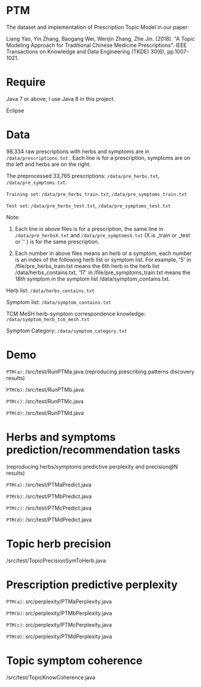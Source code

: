 # PTM

The dataset and implementation of Prescription Topic Model in our paper:

Liang Yao, Yin Zhang, Baogang Wei, Wenjin Zhang, Zhe Jin. (2018). "A Topic Modeling Approach for Traditional Chinese Medicine Prescriptions". IEEE Transactions on Knowledge and Data Engineering (TKDE) 30(6), pp.1007-1021. 


# Require
Java 7 or above, I use Java 8 in this project.

Eclipse


# Data

98,334 raw prescriptions with herbs and symptoms are in `/data/prescriptions.txt` . Each line is for a prescription, symptoms are on the left and herbs are on the right.

The preprocessed 33,765 prescriptions: `/data/pre_herbs.txt`, `/data/pre_symptoms.txt`. 

`Training set`: `/data/pre_herbs_train.txt`, `/data/pre_symptoms_train.txt`

`Test set`: `/data/pre_herbs_test.txt`, `/data/pre_symptoms_test.txt`

Note: 
1. Each line in above files is for a prescription, the same line in `/data/pre_herbsX.txt` and `/data/pre_symptomsX.txt` (X is _train or _test or '' ) is for the same prescription.

2. Each number in above files means an herb or a symptom, each number is an index of the following herb list or symptom list. For example, '5' in /file/pre_herbs_train.txt means the 6th herb in the herb list /data/herbs_contains.txt, '17' in /file/pre_symptoms_train.txt means the 18th symptom in the symptom list /data/symptom_contains.txt. 


Herb list: `/data/herbs_contains.txt`

Symptom list: `/data/symptom_contains.txt`

TCM MeSH herb-symptom correspondence knowledge: `/data/symptom_herb_tcm_mesh.txt`

Symptom Category: `/data/symptom_category.txt`

# Demo

`PTM(a)`: /src/test/RunPTMa.java (reproducing prescribing patterns discovery results)

`PTM(b)`: /src/test/RunPTMb.java

`PTM(c)`: /src/test/RunPTMc.java

`PTM(d)`: /src/test/RunPTMd.java

# Herbs and symptoms prediction/recommendation tasks 
(reproducing herbs/symptoms predictive perplexity and precision@N results)

`PTM(a)`: /src/test/PTMaPredict.java

`PTM(b)`: /src/test/PTMbPredict.java

`PTM(c)`: /src/test/PTMcPredict.java

`PTM(d)`: /src/test/PTMdPredict.java

# Topic herb precision

/src/test/TopicPrecisionSymToHerb.java

# Prescription predictive perplexity

`PTM(a)`: src/perplexity/PTMaPerplexity.java

`PTM(b)`: src/perplexity/PTMbPerplexity.java

`PTM(c)`: src/perplexity/PTMcPerplexity.java

`PTM(d)`: src/perplexity/PTMdPerplexity.java
 
# Topic symptom coherence

/src/test/TopicKnowCoherence.java

